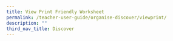 ```yaml
---
title: View Print Friendly Worksheet
permalink: /teacher-user-guide/organise-discover/viewprint/
description: ""
third_nav_title: Discover
---
```

